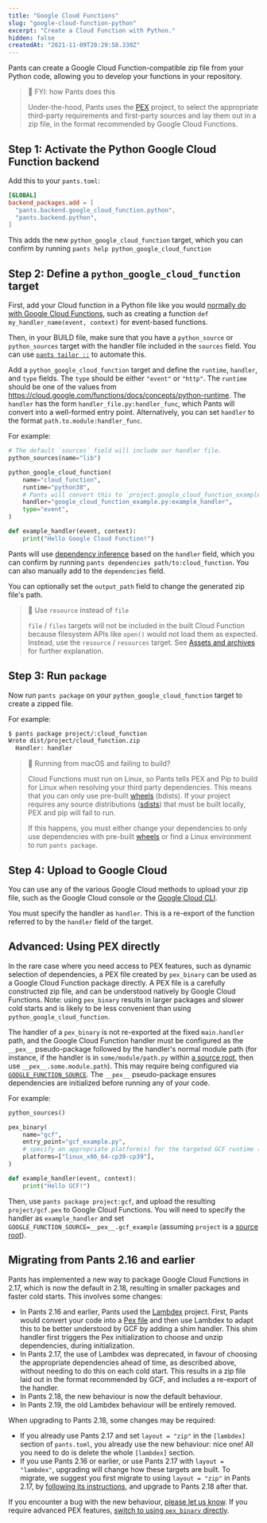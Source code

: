 ```yaml
---
title: "Google Cloud Functions"
slug: "google-cloud-function-python"
excerpt: "Create a Cloud Function with Python."
hidden: false
createdAt: "2021-11-09T20:29:58.330Z"
---
```


Pants can create a Google Cloud Function-compatible zip file from your Python code, allowing you to develop your functions in your repository.

> 📘 FYI: how Pants does this
>
> Under-the-hood, Pants uses the [PEX](https://github.com/pantsbuild/pex) project, to select the appropriate third-party requirements and first-party sources and lay them out in a zip file, in the format recommended by Google Cloud Functions.

## Step 1: Activate the Python Google Cloud Function backend

Add this to your `pants.toml`:

```toml pants.toml
[GLOBAL]
backend_packages.add = [
  "pants.backend.google_cloud_function.python",
  "pants.backend.python",
]
```

This adds the new `python_google_cloud_function` target, which you can confirm by running `pants help python_google_cloud_function `

## Step 2: Define a `python_google_cloud_function ` target

First, add your Cloud function in a Python file like you would [normally do with Google Cloud Functions](https://cloud.google.com/functions/docs/first-python), such as creating a function `def my_handler_name(event, context)` for event-based functions.

Then, in your BUILD file, make sure that you have a `python_source` or `python_sources` target with the handler file included in the `sources` field. You can use [`pants tailor ::`](doc:initial-configuration#5-generate-build-files) to automate this.

Add a `python_google_cloud_function` target and define the `runtime`, `handler`, and `type` fields. The `type` should be either `"event"` or `"http"`. The `runtime` should be one of the values from <https://cloud.google.com/functions/docs/concepts/python-runtime>. The `handler` has the form `handler_file.py:handler_func`, which Pants will convert into a well-formed entry point. Alternatively, you can set `handler` to the format `path.to.module:handler_func`.

For example:

```python project/BUILD
# The default `sources` field will include our handler file.
python_sources(name="lib")

python_google_cloud_function(
    name="cloud_function",
    runtime="python38",
    # Pants will convert this to `project.google_cloud_function_example:example_handler`.
    handler="google_cloud_function_example.py:example_handler",
    type="event",
)
```

```python project/google_cloud_function_example.py
def example_handler(event, context):
    print("Hello Google Cloud Function!")
```

Pants will use [dependency inference](doc:targets) based on the `handler` field, which you can confirm by running `pants dependencies path/to:cloud_function`. You can also manually add to the `dependencies` field.

You can optionally set the `output_path` field to change the generated zip file's path.

> 🚧 Use `resource` instead of `file`
>
> `file` / `files` targets will not be included in the built Cloud Function because filesystem APIs like `open()` would not load them as expected. Instead, use the `resource` / `resources` target. See [Assets and archives](doc:assets) for further explanation.

## Step 3: Run `package`

Now run `pants package` on your `python_google_cloud_function` target to create a zipped file.

For example:

```bash
$ pants package project/:cloud_function
Wrote dist/project/cloud_function.zip
  Handler: handler
```

> 🚧 Running from macOS and failing to build?
>
> Cloud Functions must run on Linux, so Pants tells PEX and Pip to build for Linux when resolving your third party dependencies. This means that you can only use pre-built [wheels](https://packaging.python.org/glossary/#term-wheel) (bdists). If your project requires any source distributions ([sdists](https://packaging.python.org/glossary/#term-source-distribution-or-sdist)) that must be built locally, PEX and pip will fail to run.
>
> If this happens, you must either change your dependencies to only use dependencies with pre-built [wheels](https://pythonwheels.com) or find a Linux environment to run `pants package`.

## Step 4: Upload to Google Cloud

You can use any of the various Google Cloud methods to upload your zip file, such as the Google Cloud console or the [Google Cloud CLI](https://cloud.google.com/functions/docs/deploying/filesystem#deploy_using_the_gcloud_tool).

You must specify the handler as `handler`. This is a re-export of the function referred to by the `handler` field of the target.

## Advanced: Using PEX directly

In the rare case where you need access to PEX features, such as dynamic selection of dependencies, a PEX file created by `pex_binary` can be used as a Google Cloud Function package directly. A PEX file is a carefully constructed zip file, and can be understood natively by Google Cloud Functions. Note: using `pex_binary` results in larger packages and slower cold starts and is likely to be less convenient than using `python_google_cloud_function`.

The handler of a `pex_binary` is not re-exported at the fixed `main.handler` path, and the Google Cloud Function handler must be configured as the `__pex__` pseudo-package followed by the handler's normal module path (for instance, if the handler is in `some/module/path.py` within [a source root](doc:source-roots), then use `__pex__.some.module.path`). This may require being configured via [`GOOGLE_FUNCTION_SOURCE`](https://cloud.google.com/docs/buildpacks/service-specific-configs#google_function_source). The `__pex__` pseudo-package ensures dependencies are initialized before running any of your code.

For example:

```python project/BUILD
python_sources()

pex_binary(
    name="gcf",
    entry_point="gcf_example.py",
    # specify an appropriate platform(s) for the targeted GCF runtime (complete_platforms works too)
    platforms=["linux_x86_64-cp39-cp39"],
)
```

```python project/gcf_example.py
def example_handler(event, context):
    print("Hello GCF!")
```

Then, use `pants package project:gcf`, and upload the resulting `project/gcf.pex` to Google Cloud Functions. You will need to specify the handler as `example_handler` and set `GOOGLE_FUNCTION_SOURCE=__pex__.gcf_example` (assuming `project` is a [source root](doc:source-roots)).

## Migrating from Pants 2.16 and earlier

Pants has implemented a new way to package Google Cloud Functions in 2.17, which is now the default in 2.18, resulting in smaller packages and faster cold starts. This involves some changes:

- In Pants 2.16 and earlier, Pants used the [Lambdex](https://github.com/pantsbuild/lambdex) project. First, Pants would convert your code into a [Pex file](doc:pex-files) and then use Lambdex to adapt this to be better understood by GCF by adding a shim handler. This shim handler first triggers the Pex initialization to choose and unzip dependencies, during initialization.
- In Pants 2.17, the use of Lambdex was deprecated, in favour of choosing the appropriate dependencies ahead of time, as described above, without needing to do this on each cold start. This results in a zip file laid out in the format recommended by GCF, and includes a re-export of the handler.
- In Pants 2.18, the new behaviour is now the default behaviour.
- In Pants 2.19, the old Lambdex behaviour will be entirely removed.

When upgrading to Pants 2.18, some changes may be required:

- If you already use Pants 2.17 and set `layout = "zip"` in the `[lambdex]` section of `pants.toml`, you already use the new behaviour: nice one! All you need to do is delete the whole `[lambdex]` section.
- If you use Pants 2.16 or earlier, or use Pants 2.17 with `layout = "lambdex"`, upgrading will change how these targets are built. To migrate, we suggest you first migrate to using `layout = "zip"` in Pants 2.17, by [following its instructions](/v2.17/docs/google-cloud-function-python#migrating-from-pants-216-and-earlier), and upgrade to Pants 2.18 after that.

If you encounter a bug with the new behaviour, [please let us know](https://github.com/pantsbuild/pants/issues/new/choose). If you require advanced PEX features, [switch to using `pex_binary` directly](#advanced-using-pex-directly).
